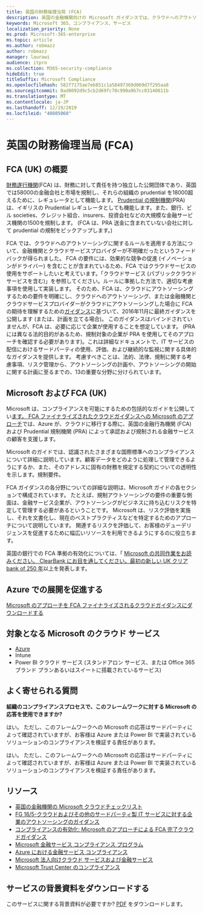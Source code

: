 ```yaml
---
title: 英国の財務倫理当局 (FCA)
description: 英国の金融機関向けの Microsoft ガイダンスでは、クラウドへのアウトソーシングに関する財務行為権限とガイドラインに従っています。
keywords: Microsoft 365、コンプライアンス、サービス
localization_priority: None
ms.prod: Microsoft-365-enterprise
ms.topic: article
ms.author: robmazz
author: robmazz
manager: laurawi
audience: itpro
ms.collection: M365-security-compliance
hideEdit: true
titleSuffix: Microsoft Compliance
ms.openlocfilehash: 582f7175ae7eb851c1a58497369d069d7f295aa8
ms.sourcegitcommit: 0ad0092d9c5cb2d69fc70c990a9b7cc03140611b
ms.translationtype: MT
ms.contentlocale: ja-JP
ms.lasthandoff: 12/19/2019
ms.locfileid: "40805060"
---
```

# <a name="united-kingdom-financial-conduct-authority-fca"></a>英国の財務倫理当局 (FCA)

## <a name="fca-uk-overview"></a>FCA (UK) の概要

[財務遂行機関](https://www.fca.org.uk/)(FCA) は、財務に対して責任を持つ独立した公開団体であり、英国では58000の金融会社と市場を規制し、それらの組織の prudential を18000超えるために、レギュレータとして機能します。 [Prudential の規制機関](https://www.bankofengland.co.uk/pra/pages/default.aspx)(PRA) は、イギリスの Prudential レギュレータとしても機能します。また、銀行、ビル societies、クレジット組合、insurers、投資会社などの大規模な金融サービス機関の1500を規制します。 (FCA は、PRA 送金に含まれていない会社に対して prudential の規制をピックアップします。)

FCA では、クラウドへのアウトソーシングに関するルールを適用する方法について、金融機関とクラウドサービスプロバイダーが不明確だったというフィードバックが得られました。 FCA の要件には、効果的な競争の促進 (イノベーションがドライバー) を含むことが含まれているため、FCA ではクラウドサービスの使用をサポートしたいと考えています。「クラウドサービス (パブリッククラウドサービスを含む)」を参照してください。ルールに準拠した方法で、適切な考慮事項を使用して実装します。 そのため、FCA は、クラウドにアウトソーシングするための要件を明確にし、クラウドへのアウトソーシング、または金融機関とクラウドサービスプロバイダーがクラウドにアウトソーシングした場合に FCA の期待を理解するための[ガイダンス](https://www.fca.org.uk/publication/finalised-guidance/fg16-5.pdf)に基づいて、2016年11月に最終ガイダンスを公開します (または、計画を立てる場合)。 このガイダンスはバインドされていませんが、FCA は、必要に応じて企業が使用することを想定しています。 (PRA には異なる法的目的があるため、規制対象の企業が PRA を使用してそのアプローチを確認する必要があります)。これは詳細なドキュメントで、IT サービスの配信におけるサードパーティの使用、評価、および継続的な監視に関する具体的なガイダンスを提供します。 考慮すべきことは、法的、法律、規制に関する考慮事項、リスク管理から、アウトソーシングの計画や、アウトソーシングの開始に関する計画に至るまでの、13の重要な分野に分けられています。

## <a name="microsoft-and-fca-uk"></a>Microsoft および FCA (UK)

Microsoft は、コンプライアンスを可能にするための包括的なガイドを公開してい[ます。 FCA ファイナライズされたクラウドガイダンスへの Microsoft のアプローチ](https://go.microsoft.com/fwlink/p/?linkid=2101561)では、Azure が、クラウドに移行する際に、英国の金融行為機関 (FCA) および Prudential 規制機関 (PRA) によって承認および規制される金融サービスの顧客を支援します。

Microsoft のガイドでは、認識されたさまざまな国際標準へのコンプライアンスについて詳細に説明しています。顧客データをどのように処理して管理できるようにするか、また、そのアドレスに固有の財務を規定する契約についての透明性を示します。規制要件。

FCA ガイダンスの各分野についての詳細な説明は、Microsoft ガイドの各セクションで構成されています。 たとえば、規制アウトソーシングの要件の重要な側面は、金融サービス企業が、アウトソーシングがビジネスに持ち込むリスクを特定して管理する必要があるということです。 Microsoft は、リスク評価を実施し、それを文書化し、現在のベストプラクティスなどを特定するためのアプローチについて説明しています。 関連するリスクを評価して、お客様のデューデリジェンスを促進するために幅広いリソースを利用できるようにするのに役立ちます。

英国の銀行での FCA 準拠の有効化については、「 [Microsoft の共同作業をお読みください。 ClearBank にお目を通してください。最初の新しい UK クリア bank of 250 年](https://customers.microsoft.com/story/microsoft-collaborates-with-clearbank)以上を発表します。

## <a name="accelerate-your-deployment-on-azure"></a>Azure での展開を促進する

[Microsoft のアプローチを FCA ファイナライズされるクラウドガイダンスにダウンロードする](https://go.microsoft.com/fwlink/p/?linkid=2101561)

## <a name="microsoft-in-scope-cloud-services"></a>対象となる Microsoft のクラウド サービス

- [Azure](https://aka.ms/AzureCompliance)
- Intune
- Power BI クラウド サービス (スタンドアロン サービス、または Office 365 ブランド プランあるいはスイートに搭載されているサービス)

## <a name="frequently-asked-questions"></a>よく寄せられる質問

**組織のコンプライアンスプロセスで、このフレームワークに対する Microsoft の応答を使用できますか?**

はい。 ただし、このフレームワークへの Microsoft の応答はサードパーティによって確認されていますが、お客様は Azure または Power BI で実装されているソリューションのコンプライアンスを検証する責任があります。

はい。 ただし、このフレームワークへの Microsoft の応答はサードパーティによって確認されていますが、お客様は Azure または Power BI で実装されているソリューションのコンプライアンスを検証する責任があります。

## <a name="resources"></a>リソース

- [英国の金融機関の Microsoft クラウドチェックリスト](https://aka.ms/Azure-UK-compliance)
- [FG 16/5-クラウドおよびその他のサードパーティ製 IT サービスに対する企業のアウトソーシングのガイダンス](https://www.fca.org.uk/publication/finalised-guidance/fg16-5.pdf)
- [コンプライアンスの有効化: Microsoft のアプローチによる FCA 完了クラウドガイダンス](https://go.microsoft.com/fwlink/p/?linkid=2101561)
- [Microsoft 金融サービス コンプライアンス プログラム](https://www.microsoft.com/download/details.aspx?id=55332)
- [Azure における金融サービス コンプライアンス](https://azure.microsoft.com/resources/videos/azurecon-2015-financial-services-compliance-in-azure/)
- [Microsoft 法人向けクラウド サービスおよび金融サービス](https://www.microsoft.com/trustcenter/cloudservices/financialservices)
- [Microsoft Trust Center のコンプライアンス](https://www.microsoft.com/trust-center/compliance/compliance-overview)

## <a name="download-the-offering-backgrounder"></a>サービスの背景資料をダウンロードする

このサービスに関する背景資料が必要ですか? [PDF](https://download.microsoft.com/download/E/F/4/EF49C18B-BB31-44F8-BCDD-655702C63BE8/FCA-PRA-Compliance.pdf) をダウンロードします。
